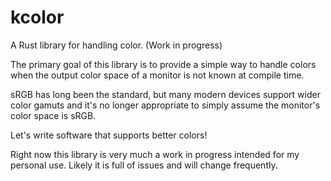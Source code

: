 # kcolor
A Rust library for handling color. (Work in progress)

The primary goal of this library is to provide a simple way to handle colors when the output color space of a monitor is not known at compile time.

sRGB has long been the standard, but many modern devices support wider color gamuts and it's no longer appropriate to simply assume the monitor's color space is sRGB.

Let's write software that supports better colors!

Right now this library is very much a work in progress intended for my personal use. Likely it is full of issues and will change frequently.
